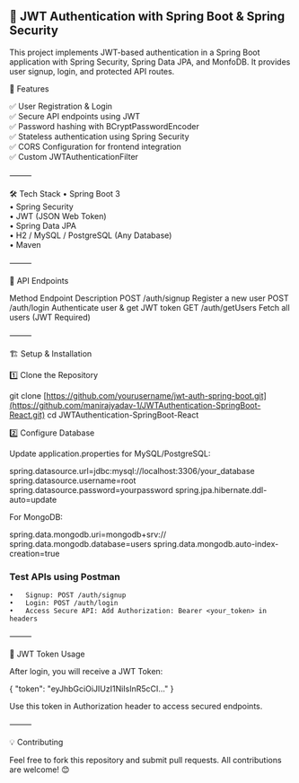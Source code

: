 ## 🚀 JWT Authentication with Spring Boot & Spring Security

This project implements JWT-based authentication in a Spring Boot application with Spring Security, Spring Data JPA, and MonfoDB. It provides user signup, login, and protected API routes.


📌 Features

✅ User Registration & Login<br>
✅ Secure API endpoints using JWT<br>
✅ Password hashing with BCryptPasswordEncoder<br>
✅ Stateless authentication using Spring Security<br>
✅ CORS Configuration for frontend integration<br>
✅ Custom JWTAuthenticationFilter<br>


⸻

🛠 Tech Stack
	•	Spring Boot 3<br>
	•	Spring Security<br>
	•	JWT (JSON Web Token)<br>
	•	Spring Data JPA<br>
	•	H2 / MySQL / PostgreSQL (Any Database)<br>
	•	Maven
 

⸻

🎯 API Endpoints

Method	Endpoint	Description
POST	/auth/signup	Register a new user
POST	/auth/login	Authenticate user & get JWT token
GET	/auth/getUsers	Fetch all users (JWT Required)


⸻

🏗 Setup & Installation

1️⃣ Clone the Repository

git clone [https://github.com/yourusername/jwt-auth-spring-boot.git](https://github.com/manirajyadav-1/JWTAuthentication-SpringBoot-React.git)
cd JWTAuthentication-SpringBoot-React

2️⃣ Configure Database

Update application.properties for MySQL/PostgreSQL:

spring.datasource.url=jdbc:mysql://localhost:3306/your_database
spring.datasource.username=root
spring.datasource.password=yourpassword
spring.jpa.hibernate.ddl-auto=update

For MongoDB:

spring.data.mongodb.uri=mongodb+srv://
spring.data.mongodb.database=users
spring.data.mongodb.auto-index-creation=true



### Test APIs using Postman
	•	Signup: POST /auth/signup
	•	Login: POST /auth/login
	•	Access Secure API: Add Authorization: Bearer <your_token> in headers

⸻

🔐 JWT Token Usage

After login, you will receive a JWT Token:

{
  "token": "eyJhbGciOiJIUzI1NiIsInR5cCI..."
}

Use this token in Authorization header to access secured endpoints.

⸻


💡 Contributing

Feel free to fork this repository and submit pull requests. All contributions are welcome! 😊


